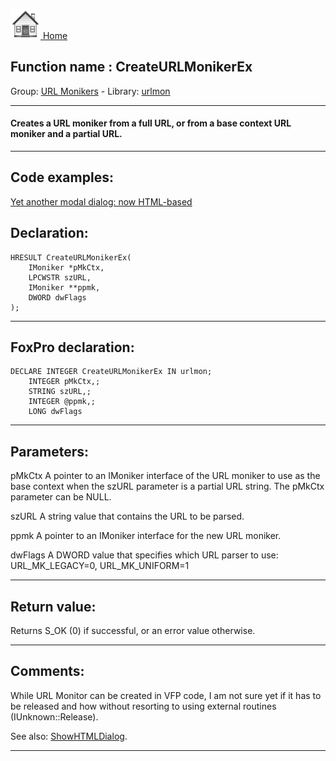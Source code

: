 [<img src="../../images/home.png"> Home ](https://github.com/VFPX/Win32API)  

## Function name : CreateURLMonikerEx
Group: [URL Monikers](../../functions_group.md#URL_Monikers)  -  Library: [urlmon](../../Libraries.md#urlmon)  
***  


#### Creates a URL moniker from a full URL, or from a base context URL moniker and a partial URL.
***  


## Code examples:
[Yet another modal dialog: now HTML-based](../../samples/sample_561.md)  

## Declaration:
```foxpro  
HRESULT CreateURLMonikerEx(
	IMoniker *pMkCtx,
	LPCWSTR szURL,
	IMoniker **ppmk,
	DWORD dwFlags
);  
```  
***  


## FoxPro declaration:
```foxpro  
DECLARE INTEGER CreateURLMonikerEx IN urlmon;
	INTEGER pMkCtx,;
	STRING szURL,;
	INTEGER @ppmk,;
	LONG dwFlags  
```  
***  


## Parameters:
pMkCtx
A pointer to an IMoniker interface of the URL moniker to use as the base context when the szURL parameter is a partial URL string. The pMkCtx parameter can be NULL.

szURL
A string value that contains the URL to be parsed.

ppmk
A pointer to an IMoniker interface for the new URL moniker.

dwFlags
A DWORD value that specifies which URL parser to use: URL_MK_LEGACY=0, URL_MK_UNIFORM=1  
***  


## Return value:
Returns S_OK (0) if successful, or an error value otherwise.  
***  


## Comments:
While URL Monitor can be created in VFP code, I am not sure yet if it has to be released and how without resorting to using external routines (IUnknown::Release).  
  
See also: [ShowHTMLDialog](../mshtml/ShowHTMLDialog.md).  
  
***  

